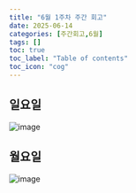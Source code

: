 ```yaml
---
title: "6월 1주차 주간 회고"
date: 2025-06-14
categories: [주간회고,6월]
tags: []
toc: true
toc_label: "Table of contents"
toc_icon: "cog"
---
```


## 일요일
![image](https://github.com/user-attachments/assets/c6c66568-b271-4254-8ea3-11410ae3b5b7)

## 월요일
![image](https://github.com/user-attachments/assets/39a45c79-7fcf-42cb-896c-6bfa47709a34)

